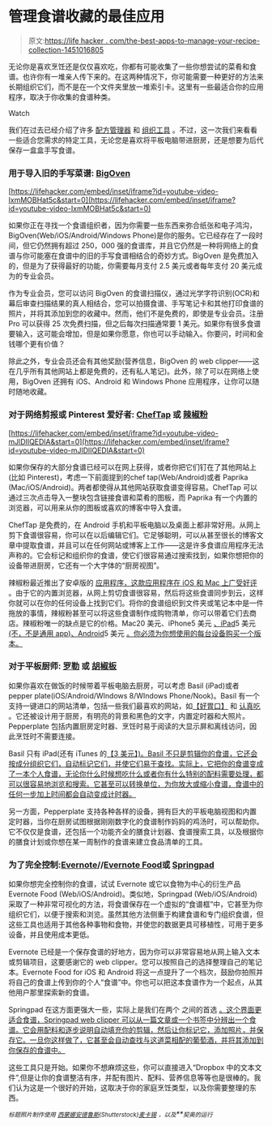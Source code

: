 # 管理食谱收藏的最佳应用

> 原文:[https://life hacker . com/the-best-apps-to-manage-your-recipe-collection-1451016805](https://lifehacker.com/the-best-apps-to-manage-your-recipe-collection-1451016805)

无论你是喜欢烹饪还是仅仅喜欢吃，你都有可能收集了一些你想尝试的菜肴和食谱。也许你有一堆亲人传下来的。在这两种情况下，你可能需要一种更好的方法来长期组织它们，而不是在一个文件夹里放一堆索引卡。这里有一些最适合你的应用程序，取决于你收集的食谱种类。

Watch

我们在过去已经介绍了许多 [配方管理器](https://lifehacker.com/five-best-recipe-managers-5289792) 和 [组织工具](http://lifehacker.com/five-best-recipe-organization-tools-5862746) 。不过，这一次我们来看看一些适合您需求的特定工具，无论您是喜欢将平板电脑带进厨房，还是想要为后代保存一盒盒手写食谱。

### 用于导入旧的手写菜谱: [BigOven](http://www.bigoven.com/)

 [https://lifehacker.com/embed/inset/iframe?id=youtube-video-IxmMOBHat5c&start=0](https://lifehacker.com/embed/inset/iframe?id=youtube-video-IxmMOBHat5c&start=0) 

如果你正在寻找一个食谱组织者，因为你需要一些东西来弥合纸张和电子鸿沟，BigOven(Web/iOS/Android/Windows Phone)是你的服务。它已经存在了一段时间，但它仍然拥有超过 250，000 强的食谱库，并且它仍然是一种将网络上的食谱与你可能塞在食谱中的旧的手写食谱相结合的奇妙方式。BigOven 是免费加入的，但是为了获得最好的功能，你需要每月支付 2.5 美元或者每年支付 20 美元成为的专业会员。

作为专业会员，您可以访问 BigOven 的食谱扫描仪，通过光学字符识别(OCR)和幕后审查扫描结果的真人相结合，您可以拍摄食谱、手写笔记卡和其他打印食谱的照片，并将其添加到您的收藏中。然而，他们不是免费的，即使是专业会员。注册 Pro 可以获得 25 次免费扫描，但之后每次扫描通常要 1 美元。如果你有很多食谱要输入，这可能会增加，但是如果你愿意，你也可以手动输入。你要问，时间和金钱哪个更有价值？

除此之外，专业会员还会有其他奖励(营养信息，BigOven 的 web clipper——这在几乎所有其他网站上都是免费的，还有私人笔记)。此外，除了可以在网络上使用，BigOven 还拥有 iOS、Android 和 Windows Phone 应用程序，让你可以随时随地收藏。

### 对于网络剪报或 Pinterest 爱好者: [ChefTap](http://cheftap.com/) 或 [辣椒粉](http://paprikaapp.com/)

 [https://lifehacker.com/embed/inset/iframe?id=youtube-video-mJlDlIQEDlA&start=0](https://lifehacker.com/embed/inset/iframe?id=youtube-video-mJlDlIQEDlA&start=0) 

如果你保存的大部分食谱已经可以在网上获得，或者你把它们钉在了其他网站上(比如 Pinterest)，考虑一下前面提到的chef tap(Web/Android)或者 Paprika (Mac/iOS/Android)。两者都使得从其他网站获取食谱变得容易。ChefTap 可以通过三次点击导入一整块包含链接食谱和菜肴的图板，而 Paprika 有一个内置的浏览器，可以用来从你的图板或喜欢的博客中导入食谱。

ChefTap 是免费的，在 Android 手机和平板电脑以及桌面上都非常好用。从网上剪下食谱很容易，你可以在以后编辑它们。它足够聪明，可以从甚至很长的博客文章中提取食谱，并且可以在任何网站或博客上工作——这是许多食谱应用程序无法声称的。它会标记和组织你的食谱，使它们很容易通过搜索找到，如果你想把你的设备带进厨房，它还有一个大字体的“厨房视图”。

辣椒粉最近推出了安卓版的 [应用程序，这款应用程序在 iOS 和 Mac 上广受好评](http://lifehacker.com/five-best-recipe-organization-tools-5862746) 。由于它的内置浏览器，从网上剪切食谱很容易，然后将这些食谱同步到云，这样你就可以在你的任何设备上找到它们。将你的食谱组织到文件夹或笔记本中是一件拖放的事情，辣椒粉甚至可以将这些食谱制作成购物清单，你可以带着它们去商店。辣椒粉唯一的缺点是它的价格。Mac20 美元、iPhone5 美元 [、iPad](https://itunes.apple.com/us/app/paprika-recipe-manager-for/id406732590?mt=8)5 美元 [(不，不是通用 app)、Android](https://itunes.apple.com/us/app/paprika-recipe-manager/id392408028?mt=8)5 美元 [。你必须为你想使用的每台设备购买一个版本。](https://play.google.com/store/apps/details?id=com.hindsightlabs.paprika)

### 对于平板厨师: [罗勒](http://basil-app.com/) 或 [胡椒板](http://www.pepperplate.com/)

如果你喜欢在做饭的时候带着平板电脑去厨房，可以考虑 Basil (iPad)或者 pepper plate(iOS/Android/WIndows 8/WIndows Phone/Nook)。Basil 有一个支持一键进口的网站清单，包括一些我们最喜欢的网站，如[【好胃口】](http://bonappetit.com) 和 [认真吃](http://seriouseats.com/) 。它还被设计用于厨房，有明亮的背景和黑色的文字，内置定时器和大照片。Pepperplate 包括内置厨房定时器、烹饪时易于阅读的大显示屏和离线访问，因此烹饪时不需要连接。

Basil 只有 iPad(还有 iTunes 的[【3 美元】)。Basil 不只是剪辑你的食谱，它还会按成分组织它们，自动标记它们，并使它们易于查找。实际上，它把你的食谱变成了一本个人食谱，无论你什么时候想吃什么或者你有什么特别的配料需要处理，都可以很容易地浏览和搜索。它甚至可以转换单位，为你放大或缩小食谱，食谱中的任何一步加上时间都会自动变成计时器。](https://itunes.apple.com/us/app/basil-smart-recipe-manager./id506590870?mt=8)

另一方面，Pepperplate 支持各种各样的设备，拥有巨大的平板电脑视图和内置定时器，当你在厨房试图根据刚刚数字化的食谱制作妈妈的鸡汤时，可以帮助你。它不仅仅是食谱，还包括一个功能齐全的膳食计划器、食谱搜索工具，以及根据你的膳食计划或你想在某一周制作的食谱来建立食品清单的工具。

### 为了完全控制:[Evernote](http://evernote.com/)//[Evernote Food](http://evernote.com/food/)或 [Springpad](http://springpad.com/)

如果你想完全控制你的食谱，试试 Evernote 或它以食物为中心的衍生产品 Evernote Food (Web/iOS/Android)。类似地，Springpad (Web/iOS/Android)采取了一种非常可视化的方法，将食谱保存在一个虚拟的“食谱框”中，它甚至为你组织它们，以便于搜索和浏览。虽然其他方法侧重于构建食谱和专门组织食谱，但这些工具也适用于其他各种事物和食物，并使您的数据更具可移植性，可用于更多设备，并且使用成本更低。

Evernote 已经是一个保存食谱的好地方，因为你可以非常容易地从网上输入文本或剪辑项目，这要感谢它的 web clipper。您可以按照自己的选择整理自己的笔记本。Evernote Food for iOS 和 Android 将这一点提升了一个档次，鼓励你拍照并将自己的食谱上传到你的个人“食谱”中。你也可以把这本食谱作为一个起点，从其他用户那里探索新的食谱。

Springpad 在这方面更强大一些，实际上是我们在两个 之间的首选 [。这个界面更适合食谱，Springpad web clipper 可以从一篇文章或一个书签中分辨出一个食谱。它会用配料和逐步说明自动填充你的剪辑，然后让你标记它，添加照片，并保存它。一旦你这样做了，它甚至会自动查找与这道菜相配的葡萄酒，并将其添加到你保存的食谱中。](https://lifehacker.com/should-i-use-springpad-or-evernote-504486764)

这些工具只是开始。如果你不想麻烦这些，你可以直接进入“Dropbox 中的文本文件”,但是让你的食谱整洁有序，并配有图片、配料、营养信息等等也是很棒的。我们认为这是一个很好的开始，这取决于你的家庭烹饪类型，以及你需要整理的东西。

*<small>标题照片制作使用</small>* [*<small>西蒙娜安德鲁斯</small>*](http://www.shutterstock.com/pic.mhtml?id=129322163&src=idMel)*<small>(Shutterstock)</small>*[*<small>麦卡锡</small>*](http://www.flickr.com/photos/37570710@N02/8262428016/) *<small>，以及</small>**<small>契奥的运行</small>*